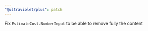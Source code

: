 ```yaml
---
"@ultraviolet/plus": patch
---
```


Fix `EstimateCost.NumberInput` to be able to remove fully the content
